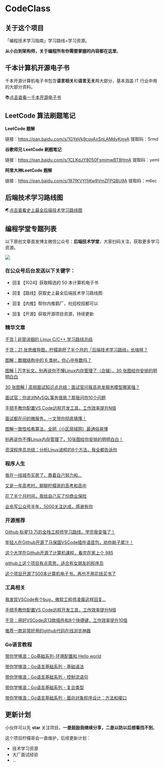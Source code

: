 # CodeClass
## 关于这个项目

「编程技术学习指南」学习路线+学习资源。

**从小白到架构师，关于编程所有你需要掌握的内容都在这里**。



## 千本计算机开源电子书

千本开源计算机电子书包含**语言相关**和**语言无关**两大部分，基本涵盖 IT 行业中用的大部分资料。

📚[点击查看一千本开源电子书](./1000本开源电子书.md)



## LeetCode 算法刷题笔记

**LeetCode 题解**

链接：https://pan.baidu.com/s/1GYeVk9cqyAxSnLAMdyKmvA 
提取码：5rmd 

**谷歌师兄 LeetCode 刷题笔记**

链接：https://pan.baidu.com/s/1CLKdJY8050FsmjmwBT8HmA 
提取码：yeml 

**阿里大神LeetCode 题解**

链接：https://pan.baidu.com/s/187fKVYl1jKw9VmZFPQBU9A 
提取码：m6ec 



## 后端技术学习路线图

 :earth_asia:[点击查看史上最全后端技术学习路线图](./后端技术学习路线高清思维导图.md)



## 编程学堂专题列表

以下原创文章首发博主微信公众号：**后端技术学堂**，大家扫码关注，获取更多学习资源。

![](https://cdn.jsdelivr.net/gh/lemonchann/images/gzh/搜一搜公众号推广物料图片-png/8cm.jpg)

### 在公众号后台发送以下关键字：

- 回复【1024】获取精选的 50 本计算机电子书

- 回复【路线】获取史上最全后端技术学习路线图

- 回复【内推】帮你内推鹅厂，社招校招都可以

- 回复【开源】获取开源项目资源，持续更新

  

### 精华文章

[干货 | 非常详细的 Linux C/C++ 学习路线总结](https://mp.weixin.qq.com/s/LYfsChbmFRH1B3s_j0vIAQ)

[干货：21 张思维导图，柠檬哥肝了半个月的「后端技术学习路线」长啥样？](https://mp.weixin.qq.com/s/tR8FubbsXnZNiIc8F94zCw)

[图解：数据结构中的 6 类树，你心中有数吗？](https://mp.weixin.qq.com/s/3u6I8XSmp_M8wIw__tDrLQ)

[图解 | 万字长文，别再说你不懂Linux内存管理了（合辑），30 张图给你安排的明明白白](https://mp.weixin.qq.com/s/oXy-0lkIr3dFjEi2t6mCNQ)

[30 张图解 | 高频面试知识点总结：面试官问我高并发服务模型哪家强？](https://mp.weixin.qq.com/s/_XPzjzM6Tp1KoeYJBOOTCg)

[面试官：你说对MySQL事务很熟？那我问你10个问题](https://mp.weixin.qq.com/s/gAttYA4XfZHwOcYkzyMRZQ)

[手把手教你配置VS Code远程开发工具，工作效率提升N倍](https://mp.weixin.qq.com/s/AR9BbYG4t8nKvhWihaEgvg)

[面试都在问的微服务，一文带你彻底搞懂！](https://mp.weixin.qq.com/s/avX_QOftWNHNfY3bqBzS9Q)

[图解一致性哈希算法，全网（小区局域网）最通俗易懂](https://mp.weixin.qq.com/s/B12hLa3ss5hyQY4VrGZ13g)

[别再说你不懂Linux内存管理了，10张图给你安排的明明白白！](https://mp.weixin.qq.com/s/CLfyUvoQf1Tp6mx-l3dwEg)

[资深程序员总结：分析Linux进程的6个方法，我全都告诉你](https://mp.weixin.qq.com/s/5dseqVxv-45bfmI8Yvh7TQ)



### 程序人生

[我在一线城市买房了，靠着自己努力和...](https://mp.weixin.qq.com/s/kN1jpWByBs2ztg44ZDKWKQ)

[又是一年高考时，聊聊柠檬哥的高考和高中](https://mp.weixin.qq.com/s/0Ku8_k0ABvMYKJx57N7eDQ)

[花了半个月时间，我给自己买了份商业保险](https://mp.weixin.qq.com/s/cIm_W3RgoKJwecRY9oMPlQ)

[业余写公众号半年，5000关注达成，感谢有你](https://mp.weixin.qq.com/s/SRuULZ-hqtkg059xbKb9Sw)



### 开源推荐

[Github 标星13 万的全栈工程师学习路线，学完我变强了！](https://mp.weixin.qq.com/s?__biz=MzkwOTE2OTY1Nw==&mid=2247488191&idx=1&sn=2ecc8176efba2c4c8bb130146dad1b00&chksm=c13f9429f6481d3f2a9e5d018cecb6df3cae7573c6b593e03a4b1b01beed9e5ad03f9515614a&token=448353026&lang=zh_CN#rd)

[年轻人在Github开源了马保国VSCode插件语音包，劝你耗子尾汁！](https://mp.weixin.qq.com/s?__biz=MzkwOTE2OTY1Nw==&mid=2247487639&idx=1&sn=9a5583338bf481037e4ae6849e724b41&chksm=c13f9601f6481f17a989b1827b4ba3636b818bf6eb0a02d195a92ae7d122fdec2bde055e8e89&token=448353026&lang=zh_CN#rd)

[这个大学在Github开源了计算机课程，看完在家上个 985](https://mp.weixin.qq.com/s?__biz=MzkwOTE2OTY1Nw==&mid=2247487325&idx=1&sn=cd5d00a26cd217ff76807d4f5f635184&chksm=c13f89cbf64800dd26d49cc211ccf726b3cc10c495f3e1b6f46008cb8962312757149770c870&token=448353026&lang=zh_CN#rd)

[github上这个项目有点意思，适合有女朋友的程序员](https://mp.weixin.qq.com/s?__biz=MzkwOTE2OTY1Nw==&mid=2247487128&idx=1&sn=d29aca5ee384f962939bff7cecd1a1e2&chksm=c13f880ef6480118b66ce55c7a463d8c99666af082ce2475467f58d600ee472c9db5b89586a9&token=448353026&lang=zh_CN#rd)

[这个项目开源了500本计算机电子书，再也不用花钱买书了](https://mp.weixin.qq.com/s?__biz=MzkwOTE2OTY1Nw==&mid=2247487363&idx=1&sn=eb3ae15dfcff9a5989ef65b3faf53c27&chksm=c13f8915f64800038f72a6fa6829e2c1542671e0eee221db9eb8a13d78d2be9ed94fdde9f6f9&token=448353026&lang=zh_CN#rd)



### 工具相关

[我发现VSCode有个bug，微软工程师凌晨这样回复...](https://mp.weixin.qq.com/s/TO_vC7rEgEsAmXNNNQRF0g)

[手把手教你配置VS Code远程开发工具，工作效率提升N倍](https://mp.weixin.qq.com/s/AR9BbYG4t8nKvhWihaEgvg)

[干货：用好VSCode这13款插件和8个快捷键，工作效率提升10倍](https://mp.weixin.qq.com/s/UdO_7UlSQZiJGzmbi0xGTA)

[推荐一款非常好用的github代码在线浏览神器](https://mp.weixin.qq.com/s/ziCjBH8Rz7jQDgSi6t_pzA)



### Go语言教程

[带你学够浪：Go基础系列-环境配置和 Hello world](https://mp.weixin.qq.com/s?__biz=MzkwOTE2OTY1Nw==&mid=2247486885&idx=1&sn=61d69eb819948f0c6330ed698ad628a2&chksm=c13f8b33f64802257b14c3db2d1309a6296584d81d196394fafec03a7f6ef0594206d327a324&token=448353026&lang=zh_CN#rd)

[带你学够浪：Go语言基础系列 - 基础语法](https://mp.weixin.qq.com/s?__biz=MzkwOTE2OTY1Nw==&mid=2247486882&idx=1&sn=99b132c0dbbcc9a550faa58b4448cd98&chksm=c13f8b34f648022299e2105f44965d758c81f00ba73843609f8287b616ec4f0468f6ef948d8d&token=448353026&lang=zh_CN#rd)

[带你学够浪：Go语言基础系列 - 控制流语句](https://mp.weixin.qq.com/s?__biz=MzkwOTE2OTY1Nw==&mid=2247486880&idx=1&sn=ff0ea9c88cfe61a073677d29238e4f48&chksm=c13f8b36f64802203b167459f7add73b09579415b54ac375110e9986a5334f0f13ff61426db9&token=448353026&lang=zh_CN#rd)

[带你学够浪：Go语言基础系列 - 复合类型](https://mp.weixin.qq.com/s?__biz=MzkwOTE2OTY1Nw==&mid=2247486879&idx=1&sn=4b5c0ae3865784f135f8121fc802e06b&chksm=c13f8b09f648021fb2c07477fe2a5c6862c11e3b16893f89d56e4c8deb5980368a595a101576&token=448353026&lang=zh_CN#rd)

[带你学够浪：Go语言基础系列 - 面向对象程序设计：方法和接口](https://mp.weixin.qq.com/s?__biz=MzkwOTE2OTY1Nw==&mid=2247486876&idx=1&sn=c0345a7b21677d2ee92b989a85824821&chksm=c13f8b0af648021ce63ba062b511118be908027f296393c791d2274c4c4355e4b3395c0753b6&token=448353026&lang=zh_CN#rd)



## 更新计划

小伙伴可以先 **star** 关注项目，**一是鼓励我继续分享，二是以防以后想看找不到**。

这个项目柠檬哥会一直维护，后续更新计划：

- 技术学习资源
- 大厂面试经验
- ...




